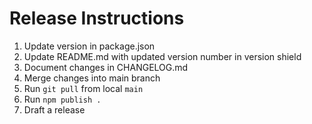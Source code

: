 # Release Instructions

1. Update version in package.json
2. Update README.md with updated version number in version shield
3. Document changes in CHANGELOG.md
4. Merge changes into main branch
5. Run `git pull` from local `main`
5. Run `npm publish .`
6. Draft a release

